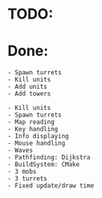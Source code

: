 # TODO:

# Done:

    - Spawn turrets
    - Kill units
    - Add units
    - Add towers

    - Kill units
    - Spawn turrets
    - Map reading
    - Key handling
    - Info displaying
    - Mouse handling
    - Waves
    - Pathfinding: Dijkstra
    - BuildSystem: CMake
    - 3 mobs
    - 3 turrets
    - Fixed update/draw time
